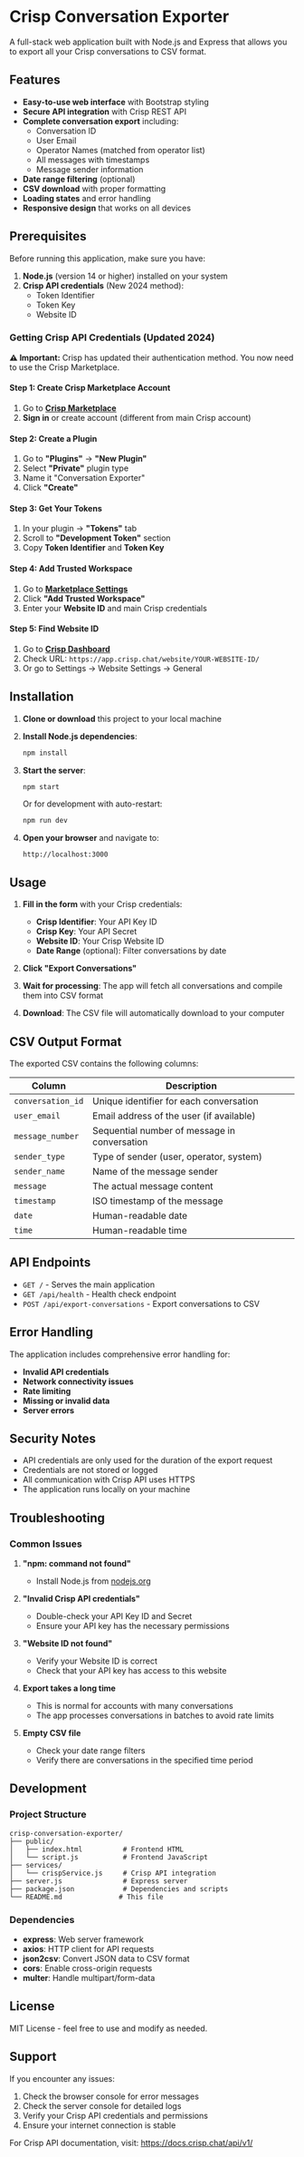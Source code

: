 
# Crisp Conversation Exporter

A full-stack web application built with Node.js and Express that allows you to export all your Crisp conversations to CSV format.

## Features

- **Easy-to-use web interface** with Bootstrap styling
- **Secure API integration** with Crisp REST API
- **Complete conversation export** including:
  - Conversation ID
  - User Email
  - Operator Names (matched from operator list)
  - All messages with timestamps
  - Message sender information
- **Date range filtering** (optional)
- **CSV download** with proper formatting
- **Loading states** and error handling
- **Responsive design** that works on all devices

## Prerequisites

Before running this application, make sure you have:

1. **Node.js** (version 14 or higher) installed on your system
2. **Crisp API credentials** (New 2024 method):
   - Token Identifier
   - Token Key
   - Website ID

### Getting Crisp API Credentials (Updated 2024)

**⚠️ Important:** Crisp has updated their authentication method. You now need to use the Crisp Marketplace.

#### Step 1: Create Crisp Marketplace Account
1. Go to **[Crisp Marketplace](https://marketplace.crisp.chat/)**
2. **Sign in** or create account (different from main Crisp account)

#### Step 2: Create a Plugin
1. Go to **"Plugins"** → **"New Plugin"**
2. Select **"Private"** plugin type
3. Name it "Conversation Exporter"
4. Click **"Create"**

#### Step 3: Get Your Tokens
1. In your plugin → **"Tokens"** tab
2. Scroll to **"Development Token"** section
3. Copy **Token Identifier** and **Token Key**

#### Step 4: Add Trusted Workspace
1. Go to **[Marketplace Settings](https://marketplace.crisp.chat/settings/)**
2. Click **"Add Trusted Workspace"**
3. Enter your **Website ID** and main Crisp credentials

#### Step 5: Find Website ID
1. Go to **[Crisp Dashboard](https://app.crisp.chat/)**
2. Check URL: `https://app.crisp.chat/website/YOUR-WEBSITE-ID/`
3. Or go to Settings → Website Settings → General

## Installation

1. **Clone or download** this project to your local machine

2. **Install Node.js dependencies**:
   ```bash
   npm install
   ```

3. **Start the server**:
   ```bash
   npm start
   ```
   
   Or for development with auto-restart:
   ```bash
   npm run dev
   ```

4. **Open your browser** and navigate to:
   ```
   http://localhost:3000
   ```

## Usage

1. **Fill in the form** with your Crisp credentials:
   - **Crisp Identifier**: Your API Key ID
   - **Crisp Key**: Your API Secret  
   - **Website ID**: Your Crisp Website ID
   - **Date Range** (optional): Filter conversations by date

2. **Click "Export Conversations"**

3. **Wait for processing**: The app will fetch all conversations and compile them into CSV format

4. **Download**: The CSV file will automatically download to your computer

## CSV Output Format

The exported CSV contains the following columns:

| Column | Description |
|--------|-------------|
| `conversation_id` | Unique identifier for each conversation |
| `user_email` | Email address of the user (if available) |
| `message_number` | Sequential number of message in conversation |
| `sender_type` | Type of sender (user, operator, system) |
| `sender_name` | Name of the message sender |
| `message` | The actual message content |
| `timestamp` | ISO timestamp of the message |
| `date` | Human-readable date |
| `time` | Human-readable time |

## API Endpoints

- `GET /` - Serves the main application
- `GET /api/health` - Health check endpoint
- `POST /api/export-conversations` - Export conversations to CSV

## Error Handling

The application includes comprehensive error handling for:

- **Invalid API credentials**
- **Network connectivity issues**
- **Rate limiting**
- **Missing or invalid data**
- **Server errors**

## Security Notes

- API credentials are only used for the duration of the export request
- Credentials are not stored or logged
- All communication with Crisp API uses HTTPS
- The application runs locally on your machine

## Troubleshooting

### Common Issues

1. **"npm: command not found"**
   - Install Node.js from [nodejs.org](https://nodejs.org/)

2. **"Invalid Crisp API credentials"**
   - Double-check your API Key ID and Secret
   - Ensure your API key has the necessary permissions

3. **"Website ID not found"**
   - Verify your Website ID is correct
   - Check that your API key has access to this website

4. **Export takes a long time**
   - This is normal for accounts with many conversations
   - The app processes conversations in batches to avoid rate limits

5. **Empty CSV file**
   - Check your date range filters
   - Verify there are conversations in the specified time period

## Development

### Project Structure

```
crisp-conversation-exporter/
├── public/
│   ├── index.html          # Frontend HTML
│   └── script.js           # Frontend JavaScript
├── services/
│   └── crispService.js     # Crisp API integration
├── server.js               # Express server
├── package.json            # Dependencies and scripts
└── README.md              # This file
```

### Dependencies

- **express**: Web server framework
- **axios**: HTTP client for API requests
- **json2csv**: Convert JSON data to CSV format
- **cors**: Enable cross-origin requests
- **multer**: Handle multipart/form-data

## License

MIT License - feel free to use and modify as needed.

## Support

If you encounter any issues:

1. Check the browser console for error messages
2. Check the server console for detailed logs
3. Verify your Crisp API credentials and permissions
4. Ensure your internet connection is stable

For Crisp API documentation, visit: https://docs.crisp.chat/api/v1/

